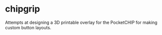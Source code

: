 # chipgrip
Attempts at designing a 3D printable overlay for the PocketCHIP for making custom button layouts.
